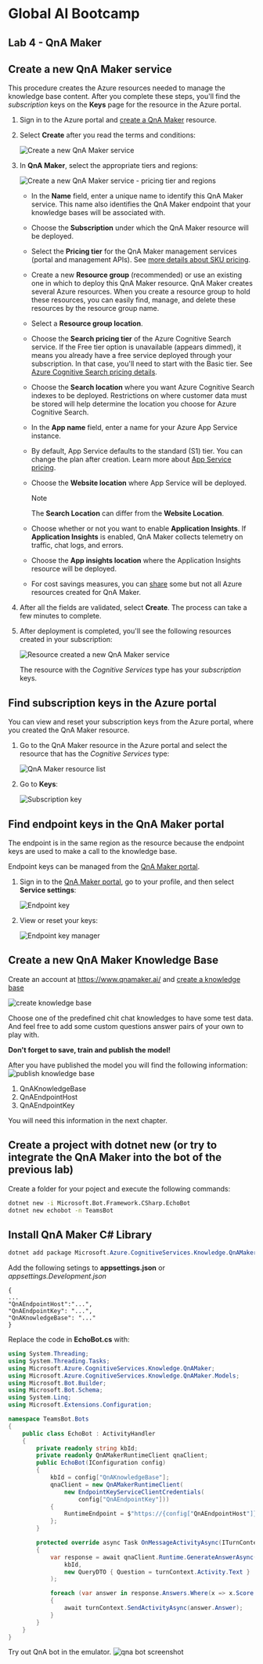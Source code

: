 # Global AI Bootcamp
## Lab 4 - QnA Maker 

## Create a new QnA Maker service

This procedure creates the Azure resources needed to manage the knowledge base content. After you complete these steps, you'll find the _subscription_ keys on the **Keys** page for the resource in the Azure portal.

1. Sign in to the Azure portal and [create a QnA Maker](https://ms.portal.azure.com/#create/Microsoft.CognitiveServicesQnAMaker) resource.

1. Select **Create** after you read the terms and conditions:

    ![Create a new QnA Maker service](https://github.com/MicrosoftDocs/azure-docs/raw/master/articles/cognitive-services/QnAMaker/media/qnamaker-how-to-setup-service/create-new-resource-button.png)

1. In **QnA Maker**, select the appropriate tiers and regions:

    ![Create a new QnA Maker service - pricing tier and regions](https://github.com/MicrosoftDocs/azure-docs/raw/master/articles/cognitive-services/QnAMaker/media/qnamaker-how-to-setup-service/enter-qnamaker-info.png)

    * In the **Name** field, enter a unique name to identify this QnA Maker service. This name also identifies the QnA Maker endpoint that your knowledge bases will be associated with.
    * Choose the **Subscription** under which the QnA Maker resource will be deployed.
    * Select the **Pricing tier** for the QnA Maker management services (portal and management APIs). See [more details about SKU pricing](https://aka.ms/qnamaker-pricing).
    * Create a new **Resource group** (recommended) or use an existing one in which to deploy this QnA Maker resource. QnA Maker creates several Azure resources. When you create a resource group to hold these resources, you can easily find, manage, and delete these resources by the resource group name.
    * Select a **Resource group location**.
    * Choose the **Search pricing tier** of the Azure Cognitive Search service. If the Free tier option is unavailable (appears dimmed), it means you already have a free service deployed through your subscription. In that case, you'll need to start with the Basic tier. See [Azure Cognitive Search pricing details](https://azure.microsoft.com/pricing/details/search/).
    * Choose the **Search location** where you want Azure Cognitive Search indexes to be deployed. Restrictions on where customer data must be stored will help determine the location you choose for Azure Cognitive Search.
    * In the **App name** field, enter a name for your Azure App Service instance.
    * By default, App Service defaults to the standard (S1) tier. You can change the plan after creation. Learn more about [App Service pricing](https://azure.microsoft.com/pricing/details/app-service/).
    * Choose the **Website location** where App Service will be deployed.

        > [!NOTE]
	    > The **Search Location** can differ from the **Website Location**.

    * Choose whether or not you want to enable **Application Insights**. If **Application Insights** is enabled, QnA Maker collects telemetry on traffic, chat logs, and errors.
    * Choose the **App insights location** where the Application Insights resource will be deployed.
    * For cost savings measures, you can [share](#share-existing-services-with-qna-maker) some but not all Azure resources created for QnA Maker. 

1. After all the fields are validated, select **Create**. The process can take a few minutes to complete.

1. After deployment is completed, you'll see the following resources created in your subscription:

   ![Resource created a new QnA Maker service](https://github.com/MicrosoftDocs/azure-docs/raw/master/articles/cognitive-services/QnAMaker/media/qnamaker-how-to-setup-service/resources-created.png)

    The resource with the _Cognitive Services_ type has your _subscription_ keys.

## Find subscription keys in the Azure portal

You can view and reset your subscription keys from the Azure portal, where you created the QnA Maker resource.

1. Go to the QnA Maker resource in the Azure portal and select the resource that has the _Cognitive Services_ type:

    ![QnA Maker resource list](https://github.com/MicrosoftDocs/azure-docs/raw/master/articles/cognitive-services/QnAMaker/media/qnamaker-how-to-key-management/qnamaker-resource-list.png)

2. Go to **Keys**:

    ![Subscription key](https://github.com/MicrosoftDocs/azure-docs/raw/master/articles/cognitive-services/QnAMaker/media/qnamaker-how-to-key-management/subscription-key.PNG)

## Find endpoint keys in the QnA Maker portal

The endpoint is in the same region as the resource because the endpoint keys are used to make a call to the knowledge base.

Endpoint keys can be managed from the [QnA Maker portal](https://qnamaker.ai).

1. Sign in to the [QnA Maker portal](https://qnamaker.ai), go to your profile, and then select **Service settings**:

    ![Endpoint key](https://github.com/MicrosoftDocs/azure-docs/raw/master/articles/cognitive-services/QnAMaker/media/qnamaker-how-to-key-management/Endpoint-keys.png)

2. View or reset your keys:

    ![Endpoint key manager](https://github.com/MicrosoftDocs/azure-docs/raw/master/articles/cognitive-services/QnAMaker/media/qnamaker-how-to-key-management/Endpoint-keys1.png)


## Create a new QnA Maker Knowledge Base
Create an account at https://www.qnamaker.ai/ and [create a knowledge base](https://www.qnamaker.ai/create)

![create knowledge base](images/create-qna-db.png) 

Choose one of the predefined chit chat knowledges to have some test data. And feel free to add some custom questions answer pairs of your own to play with.

**Don't forget to save, train and publish the model!**

After you have published the model you will find the following information:
![publish knowledge base](images/publish-qna.png) 
1) QnAKnowledgeBase
2) QnAEndpointHost
3) QnAEndpointKey

You will need this information in the next chapter.


## Create a project with dotnet new (or try to integrate the QnA Maker into the bot of the previous lab)

Create a folder for your poject and execute the following commands:
```bash
dotnet new -i Microsoft.Bot.Framework.CSharp.EchoBot
dotnet new echobot -n TeamsBot
```

## Install QnA Maker C# Library
```PowerShell
dotnet add package Microsoft.Azure.CognitiveServices.Knowledge.QnAMaker
```

Add the following setings to **appsettings.json** or *appsettings.Development.json*
```
{
...
"QnAEndpointHost":"...",
"QnAEndpointKey": "...",
"QnAKnowledgeBase": "..."
}
```

Replace the code in  **EchoBot.cs** with:
```csharp
using System.Threading;
using System.Threading.Tasks;
using Microsoft.Azure.CognitiveServices.Knowledge.QnAMaker;
using Microsoft.Azure.CognitiveServices.Knowledge.QnAMaker.Models;
using Microsoft.Bot.Builder;
using Microsoft.Bot.Schema;
using System.Linq;
using Microsoft.Extensions.Configuration;

namespace TeamsBot.Bots
{
    public class EchoBot : ActivityHandler
    {
        private readonly string kbId;
        private readonly QnAMakerRuntimeClient qnaClient;
        public EchoBot(IConfiguration config)
        {
            kbId = config["QnAKnowledgeBase"];
            qnaClient = new QnAMakerRuntimeClient(
                new EndpointKeyServiceClientCredentials(
                    config["QnAEndpointKey"]))
            {
                RuntimeEndpoint = $"https://{config["QnAEndpointHost"]}.azurewebsites.net"
            };
        }

        protected override async Task OnMessageActivityAsync(ITurnContext<IMessageActivity> turnContext, CancellationToken cancellationToken)
        {
            var response = await qnaClient.Runtime.GenerateAnswerAsync(
                kbId,
                new QueryDTO { Question = turnContext.Activity.Text }
            );

            foreach (var answer in response.Answers.Where(x => x.Score > 7.5))
            {
                await turnContext.SendActivityAsync(answer.Answer);
            }
        }
    }
}
```
Try out QnA bot in the emulator.
![qna bot screenshot](images/qna-bot-1.png)

